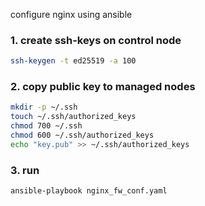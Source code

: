 configure nginx using ansible

### 1. create ssh-keys on control node
 ``` bash
ssh-keygen -t ed25519 -a 100
```

### 2. copy public key to managed nodes
 ``` bash
mkdir -p ~/.ssh
touch ~/.ssh/authorized_keys
chmod 700 ~/.ssh
chmod 600 ~/.ssh/authorized_keys
echo "key.pub" >> ~/.ssh/authorized_keys
```

### 3. run
 ``` bash
ansible-playbook nginx_fw_conf.yaml
 ``` 
